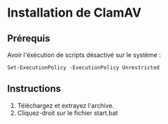 # Installation de ClamAV

## Prérequis

Avoir l'éxécution de scripts désactivé sur le système :

`Set-ExecutionPolicy -ExecutionPolicy Unrestricted`

## Instructions

1. Téléchargez et extrayez l'archive.
2. Cliquez-droit sur le fichier start.bat
